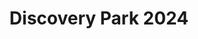 ---
description: I'll have to put '2024' in the title since I go to Discovery Park a lot. Hell, I might go there again this year lol. This was my first roll of film on the Pentax 17 (Kodak 400) and the first roll of film I've shot since moving to Seattle. So a long time! The last three photos were on my Konica TC though (Fuji C400, like the real one, the roll was six years old).
featured_image: 20240817-10.jpg
sort_by: Name # Exif.Date
sort_order: asc
title: Discovery Park 2024
type: gallery
weight: 3
params:
  theme: dark
---